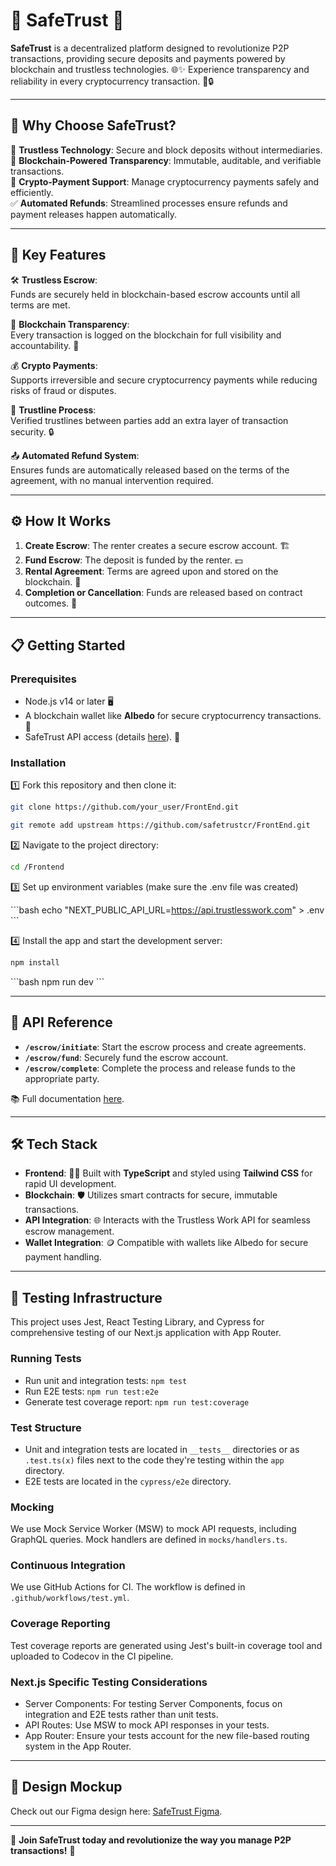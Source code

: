 # 🌟 SafeTrust 🌟

**SafeTrust** is a decentralized platform designed to revolutionize P2P transactions, providing secure deposits and payments powered by blockchain and trustless technologies. 🌐✨ Experience transparency and reliability in every cryptocurrency transaction. 💸🔒

---

## 🚀 **Why Choose SafeTrust?**

🔐 **Trustless Technology**: Secure and block deposits without intermediaries.  
💾 **Blockchain-Powered Transparency**: Immutable, auditable, and verifiable transactions.  
💱 **Crypto-Payment Support**: Manage cryptocurrency payments safely and efficiently.  
✅ **Automated Refunds**: Streamlined processes ensure refunds and payment releases happen automatically.

---

## 🌟 **Key Features**

🛠️ **Trustless Escrow**:  
Funds are securely held in blockchain-based escrow accounts until all terms are met.

🔎 **Blockchain Transparency**:  
Every transaction is logged on the blockchain for full visibility and accountability. 📜

💰 **Crypto Payments**:  
Supports irreversible and secure cryptocurrency payments while reducing risks of fraud or disputes.

🔗 **Trustline Process**:  
Verified trustlines between parties add an extra layer of transaction security. 🔒

📤 **Automated Refund System**:  
Ensures funds are automatically released based on the terms of the agreement, with no manual intervention required.

---

## ⚙️ **How It Works**

1. **Create Escrow**: The renter creates a secure escrow account. 🏗️
2. **Fund Escrow**: The deposit is funded by the renter. 💵
3. **Rental Agreement**: Terms are agreed upon and stored on the blockchain. 📃
4. **Completion or Cancellation**: Funds are released based on contract outcomes. 🎯

---

## 📋 **Getting Started**

### **Prerequisites**

- Node.js v14 or later 🖥️
- A blockchain wallet like **Albedo** for secure cryptocurrency transactions. 🔐
- SafeTrust API access (details [here](https://docs.trustlesswork.com/trustless-work)). 📖

### **Installation**

1️⃣ Fork this repository and then clone it:

```bash
git clone https://github.com/your_user/FrontEnd.git
```

```bash
git remote add upstream https://github.com/safetrustcr/FrontEnd.git
```

2️⃣ Navigate to the project directory:

```bash
cd /Frontend
```

3️⃣ Set up environment variables (make sure the .env file was created)

\`\`\`bash
echo "NEXT_PUBLIC_API_URL=https://api.trustlesswork.com" > .env
\`\`\`

4️⃣ Install the app and start the development server:

```bash
npm install
```

\`\`\`bash
npm run dev
\`\`\`

---

## 📡 **API Reference**

- **`/escrow/initiate`**: Start the escrow process and create agreements.
- **`/escrow/fund`**: Securely fund the escrow account.
- **`/escrow/complete`**: Complete the process and release funds to the appropriate party.

📚 Full documentation [here](https://docs.trustlesswork.com/trustless-work/api-reference).

---

## 🛠️ **Tech Stack**

- **Frontend**: 🧑‍💻 Built with **TypeScript** and styled using **Tailwind CSS** for rapid UI development.
- **Blockchain**: 🛡️ Utilizes smart contracts for secure, immutable transactions.
- **API Integration**: 🌐 Interacts with the Trustless Work API for seamless escrow management.
- **Wallet Integration**: 🪙 Compatible with wallets like Albedo for secure payment handling.

---

## 🧪 **Testing Infrastructure**

This project uses Jest, React Testing Library, and Cypress for comprehensive testing of our Next.js application with App Router.

### **Running Tests**

- Run unit and integration tests: `npm test`
- Run E2E tests: `npm run test:e2e`
- Generate test coverage report: `npm run test:coverage`

### **Test Structure**

- Unit and integration tests are located in `__tests__` directories or as `.test.ts(x)` files next to the code they're testing within the `app` directory.
- E2E tests are located in the `cypress/e2e` directory.

### **Mocking**

We use Mock Service Worker (MSW) to mock API requests, including GraphQL queries. Mock handlers are defined in `mocks/handlers.ts`.

### **Continuous Integration**

We use GitHub Actions for CI. The workflow is defined in `.github/workflows/test.yml`.

### **Coverage Reporting**

Test coverage reports are generated using Jest's built-in coverage tool and uploaded to Codecov in the CI pipeline.

### **Next.js Specific Testing Considerations**

- Server Components: For testing Server Components, focus on integration and E2E tests rather than unit tests.
- API Routes: Use MSW to mock API responses in your tests.
- App Router: Ensure your tests account for the new file-based routing system in the App Router.

---

## 🎨 **Design Mockup**

Check out our Figma design here: [SafeTrust Figma](https://www.figma.com/design/CVg9hoim0f1FIlozIar7ZZ/SafeTrust?node-id=0-1&node-type=canvas&t=LCzPmGeJfVxCMWTT-0).

---

🌟 **Join SafeTrust today and revolutionize the way you manage P2P transactions!** 🌟
